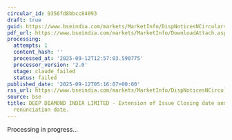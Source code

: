 ```yaml
---
circular_id: 9356fd8bbcc84093
draft: true
guid: https://www.bseindia.com/markets/MarketInfo/DispNoticesNCirculars.aspx?Noticeid={F3769342-2B2A-44B1-B9D4-F87E37060873}&noticeno=20250912-7&dt=09/12/2025&icount=7&totcount=84&flag=0
pdf_url: https://www.bseindia.com/markets/MarketInfo/DownloadAttach.aspx?id=20250912-7&attachedId=55089d6a-bff0-4a41-82ea-5e22fdb40ca9
processing:
  attempts: 1
  content_hash: ''
  processed_at: '2025-09-12T12:57:03.590775'
  processor_version: '2.0'
  stage: claude_failed
  status: failed
published_date: '2025-09-12T05:16:07+00:00'
rss_url: https://www.bseindia.com/markets/MarketInfo/DispNoticesNCirculars.aspx?Noticeid={F3769342-2B2A-44B1-B9D4-F87E37060873}&noticeno=20250912-7&dt=09/12/2025&icount=7&totcount=84&flag=0
source: bse
title: DEEP DIAMOND INDIA LIMITED - Extension of Issue Closing date and On-Market
  renunciation date.
---
```


Processing in progress...